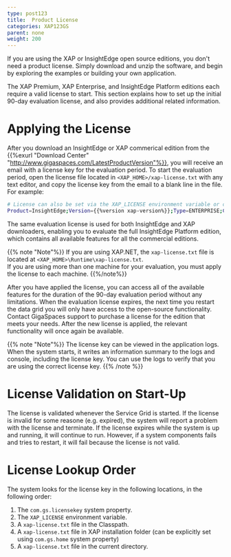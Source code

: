 ```yaml
---
type: post123
title:  Product License
categories: XAP123GS
parent: none
weight: 200
---
```


 

If you are using the XAP or InsightEdge open source editions, you don't need a product license. Simply download and unzip the software, and begin by exploring the examples or building your own application.

The XAP Premium, XAP Enterprise, and InsightEdge Platform editions each require a valid license to start. This section explains how to set up the initial 90-day evaluation license, and also provides additional related information.

# Applying the License

After you download an InsightEdge or XAP commerical edition from the {{%exurl "Download Center" "http://www.gigaspaces.com/LatestProductVersion"%}}, you will receive an email with a license key for the evaluation period. To start the evaluation period, open the license file located in `<XAP_HOME>/xap-license.txt` with any text editor, and copy the license key from the email to a blank line in the file. For example:

```bash
# License can also be set via the XAP_LICENSE environment variable or com.gs.licensekey system property
Product=InsightEdge;Version={{%version xap-version%}};Type=ENTERPRISE;Customer=yourname@yourcompany.com;Expiration=2017-Sep-30;Hash=PNXrPIPANOOddPNQFdQQ
```

The same evaluation license is used for both InsightEdge and XAP downloaders, enabling you to evaluate the full InsightEdge Platform edition, which contains all available features for all the commercial editions.

{{% note "Note"%}}
If you are using XAP.NET, the `xap-license.txt` file is located at `<XAP_HOME>\Runtime\xap-license.txt`.<br>
If you are using more than one machine for your evaluation, you must apply the license to each machine.
{{%/note%}}

After you have applied the license, you can access all of the available features for the duration of the 90-day evaluation period without any limitations. When the evaluation license expires, the next time you restart the data grid you will only have access to the open-source functionality. Contact GigaSpaces support to purchase a license for the edition that meets your needs. After the new license is applied, the relevant functionality will once again be available.

{{% note "Note"%}}
The license key can be viewed in the application logs. When the system starts, it writes an information summary to the logs and console, including the license key. You can use the logs to verify that you are using the correct license key.
{{% /note %}}

# License Validation on Start-Up

The license is validated whenever the Service Grid is started. If the license is invalid for some reasone (e.g. expired), the system will report a problem with the license and terminate. If the license expires while the system is up and running, it will continue to run. However, if a system components fails and tries to restart, it will fail because the license is not valid.

# License Lookup Order

The system looks for the license key in the following locations, in the following order:

1. The `com.gs.licensekey` system property.
1. The `XAP_LICENSE` environment variable.
1. A `xap-license.txt` file in the Classpath.
1. A `xap-license.txt` file in XAP installation folder (can be explicitly set using `com.gs.home` system property)
1. A `xap-license.txt` file in the current directory.
